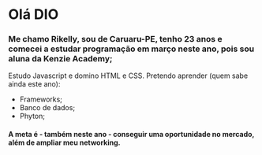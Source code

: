 # Olá DIO

### Me chamo Rikelly, sou de Caruaru-PE, tenho 23 anos e comecei a estudar programação em março neste ano, pois sou aluna da Kenzie Academy;

Estudo Javascript e domino HTML e CSS. Pretendo aprender (quem sabe ainda este ano):
- Frameworks;
- Banco de dados;
- Phyton;

#### A meta é - também neste ano - conseguir uma oportunidade no mercado, além de ampliar meu networking.
